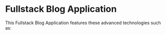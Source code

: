 # Fullstack Blog Application
<p>This Fullstack Blog Application features these advanced technologies such as:</p>
